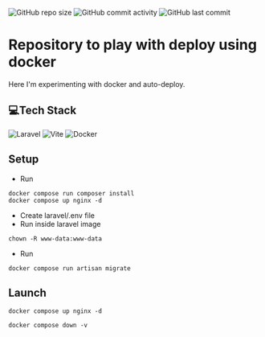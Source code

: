 ![GitHub repo size](https://img.shields.io/github/repo-size/vladverigin/Docker-Deploy)
![GitHub commit activity](https://img.shields.io/github/commit-activity/m/vladverigin/Docker-Deploy)
![GitHub last commit](https://img.shields.io/github/last-commit/vladverigin/Docker-Deploy)

# Repository to play with deploy using docker
Here I'm experimenting with docker and auto-deploy.

## 💻Tech Stack
![Laravel](https://img.shields.io/badge/laravel-%23FF2D20.svg?style=for-the-badge&logo=laravel&logoColor=white)
![Vite](https://img.shields.io/badge/vite-%23646CFF.svg?style=for-the-badge&logo=vite&logoColor=white)
![Docker](https://img.shields.io/badge/docker-%230db7ed.svg?style=for-the-badge&logo=docker&logoColor=white)

## Setup
- Run
```
docker compose run composer install
docker compose up nginx -d
```
- Create laravel/.env file
- Run inside laravel image
```
chown -R www-data:www-data 
```
- Run 
```
docker compose run artisan migrate
```

## Launch
```
docker compose up nginx -d
```

```
docker compose down -v
```

